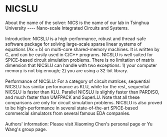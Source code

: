 NICSLU
============
About the name of the solver: NICS is the name of our lab in Tsinghua University ---- Nano-scale Integrated Circuits and Systems.<br><br>
Introduction: NICSLU is a high-performance, robust and thread-safe software package for solving large-scale sparse linear systems of equations (Ax = b) on multi-core shared-memory machines. It is written by C, and can be easily used in C/C++ programs. NICSLU is well suited for SPICE-based circuit simulation problems. There is no limitation of matrix dimension that NICSLU can handle with two exceptions: 1) your computer memory is not big enough; 2) you are using a 32-bit library.<br><br>
Performance of NICSLU: For a category of circuit matrices, sequential NICSLU has similar performance as KLU, while for the rest, sequential NICSLU is faster than KLU. Parallel NICSLU is slightly faster than PARDISO, and much faster than UMFPACK and SuperLU. Note that all these comparisons are only for circuit simulation problems. NICSLU is also proved to be high-performance in several state-of-the-art SPICE-based commercial simulators from several famous EDA companies. <br><br>
Authors' information: Please visit Xiaoming Chen's personal page or Yu Wang's group page.
